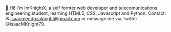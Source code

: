 👋 Hi! I'm ImKnightX, a self former web developer and telecomunications engineering student, learning HTML5, CSS, Javascript and Python.
Contact: ✉ isaacmendozaknight@gmail.com or message me via Twitter @IsaacMKnight79.

<!---
ImKnightX/ImKnightX is a ✨ special ✨ repository because its `README.md` (this file) appears on your GitHub profile.
You can click the Preview link to take a look at your changes.
--->
